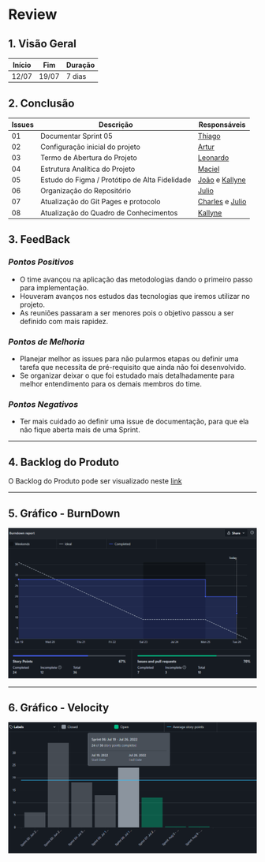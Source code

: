 # Review

## 1. Visão Geral
<!-- data de inicio da sprint
     data de finalização da sprint
     duraração da sprint
 -->
Início | Fim | Duração
------ | --- | -------
12/07 | 19/07 | 7 dias

## 2. Conclusão
<!-- adicionar a issue, sua descrição, o responsavel e se a issue foi terminada ou não -->
Issues | Descrição | Responsáveis
------ | --------- | -----------
01 | Documentar Sprint 05 | [Thiago](https://github.com/Thiago-Cerq) 
02 | Configuração inicial do projeto| [Artur](https://github.com/artur-seppa)
03 | Termo de Abertura do Projeto | [Leonardo](https://github.com/Leonardo0o0)
04 | Estrutura Analítica do Projeto | [Maciel](https://github.com/macieljuniormax)
05 | Estudo do Figma / Protótipo de Alta Fidelidade | [João](https://github.com/JoaoSchmitz) e [Kallyne](https://github.com/kazpmcd/) 
06 | Organização do Repositório | [Julio](https://github.com/Julio-eng) 
07 | Atualização do Git Pages e protocolo |[Charles](https://github.com/charles-serafim) e [Julio](https://github.com/Julio-eng) 
08 | Atualização do Quadro de Conhecimentos | [Kallyne](https://github.com/kazpmcd/)

## 3. FeedBack
<!--
Pontos positivos e negativos da Sprint
-->
### _Pontos Positivos_
* O time avançou na aplicação das metodologias dando o primeiro passo para implementação.
* Houveram avanços nos estudos das tecnologias que iremos utilizar no projeto.
* As reuniões passaram a ser menores pois o objetivo passou a ser definido com mais rapidez.


### _Pontos de Melhoria_
* Planejar melhor as issues para não pularmos etapas ou definir uma tarefa que necessita de pré-requisito que ainda não foi desenvolvido.
* Se organizar deixar o que foi estudado mais detalhadamente para melhor entendimento para os demais membros do time.

### _Pontos Negativos_
* Ter mais cuidado ao definir uma issue de documentação, para que ela não fique aberta mais de uma Sprint.
---------

## 4. Backlog do Produto
O Backlog do Produto pode ser visualizado neste [link](https://github.com/fga-eps-mds/2022-1-PokeRanking/blob/main/docs/Documenta%C3%A7%C3%A3o/product-backlog.md)

---------

## 5. Gráfico - BurnDown
![BurnDown](Imagens/BurndownReport.png)

---------

## 6. Gráfico - Velocity
![Velocity](Imagens/VelocityReport.png)
